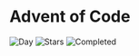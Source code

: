 # Advent of Code

![Day](https://img.shields.io/badge/day%20📅-11-blue) ![Stars](https://img.shields.io/badge/stars%20⭐-20-yellow) ![Completed](https://img.shields.io/badge/days%20completed-10-red)
